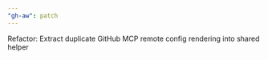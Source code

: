 ```yaml
---
"gh-aw": patch
---
```


Refactor: Extract duplicate GitHub MCP remote config rendering into shared helper
